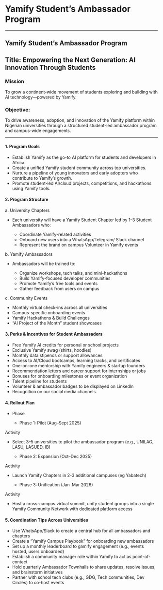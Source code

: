 # Yamify Student’s Ambassador Program
---

## Yamify Student’s Ambassador Program
Title: Empowering the Next Generation: AI Innovation Through Students
---

### Mission

To grow a continent-wide movement of students exploring and building with AI technology—powered by Yamify.


### Objective:

To drive awareness, adoption, and innovation of the Yamify platform within Nigerian universities through a structured student-led ambassador program and campus-wide engagements.

---

#### 1. Program Goals

- Establish Yamify as the go-to AI platform for students and developers in Africa.
- Create a unified Yamify student community across top universities.
- Nurture a pipeline of young innovators and early adopters who contribute to Yamify’s growth.
- Promote student-led AI/cloud projects, competitions, and hackathons using Yamify tools.

#### 2. Program Structure

a. University Chapters
- Each university will have a Yamify Student Chapter led by 1–3 Student Ambassadors who:

  - Coordinate Yamify-related activities
  - Onboard new users into a WhatsApp/Telegram/ Slack channel
  - Represent the brand on campus
Volunteer in Yamify events

b. Yamify Ambassadors
- Ambassadors will be trained to:

  - Organize workshops, tech talks, and mini-hackathons
  - Build Yamify-focused developer communities
  - Promote Yamify’s free tools and events
  - Gather feedback from users on campus

c. Community Events
- Monthly virtual check-ins across all universities
- Campus-specific onboarding events
- Yamify Hackathons & Build Challenges
- “AI Project of the Month” student showcases

#### 3. Perks & Incentives for Student Ambassadors
- Free Yamify AI credits for personal or school projects
- Exclusive Yamify swag (shirts, hoodies)
- Monthly data stipends or support allowances
- Access to AI/Cloud bootcamps, learning tracks, and certificates
- One-on-one mentorship with Yamify engineers & startup founders
- Recommendation letters and career support for internships or jobs
- Bonuses for onboarding milestones or event organization
- Talent pipeline for students
- Volunteer & ambassador badges to be displayed on LinkedIn
- Recognition on our social media channels

#### 4. Rollout Plan
- Phase

  - Phase 1: Pilot (Aug–Sept 2025)

Activity 

- Select 3–5 universities to pilot the ambassador program (e.g., UNILAG, LASU, LASUED, IB)

  - Phase 2: Expansion (Oct–Dec 2025)

Activity 

- Launch Yamify Chapters in 2-3 additional campuses (eg Yabatech)

  - Phase 3: Unification (Jan–Mar 2026)

Activity 

- Host a cross-campus virtual summit, unify student groups into a single Yamify Community Network with dedicated platform access

#### 5. Coordination Tips Across Universities

- Use WhatsApp/Slack to create a central hub for all ambassadors and chapters
- Create a “Yamify Campus Playbook” for onboarding new ambassadors
- Set up a monthly leaderboard to gamify engagement (e.g., events hosted, users onboarded)
- Establish a community manager role within Yamify to act as point-of-contact
- Hold quarterly Ambassador Townhalls to share updates, resolve issues, and brainstorm initiatives
- Partner with school tech clubs (e.g., GDG, Tech communities, Dev Circles) to co-host events
